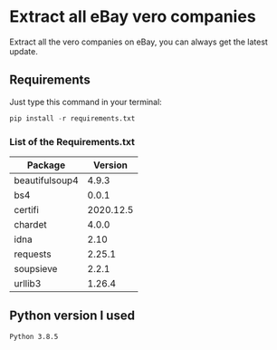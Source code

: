 # Extract all eBay vero companies

Extract all the vero companies on eBay, you can always get the latest update.

## Requirements

Just type this command in your terminal:
```python
pip install -r requirements.txt
```
### List of the Requirements.txt

| Package  | Version |
| ------------- | ------------- |
| beautifulsoup4  | 4.9.3  |
| bs4  | 0.0.1  |
| certifi  | 2020.12.5 |
| chardet  | 4.0.0  |
| idna  | 2.10  |
| requests  | 2.25.1 |
| soupsieve | 2.2.1 |
| urllib3  | 1.26.4  |

## Python version I used
`Python 3.8.5`
